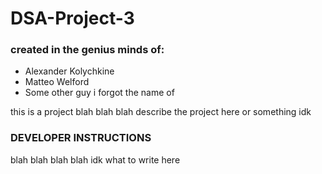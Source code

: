 # DSA-Project-3
### created in the genius minds of:
* Alexander Kolychkine
* Matteo Welford
* Some other guy i forgot the name of

this is a project blah blah blah describe the project here or something idk

### DEVELOPER INSTRUCTIONS
blah blah blah blah idk what to write here